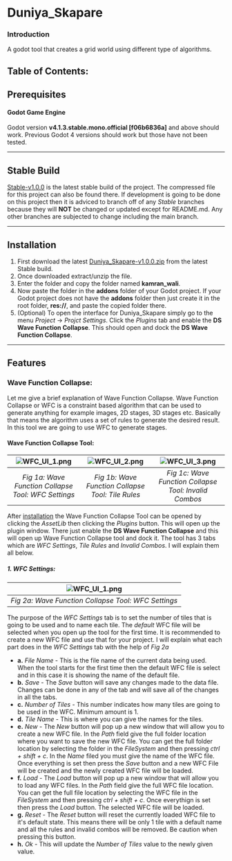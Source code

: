 # Duniya_Skapare

### Introduction
A godot tool that creates a grid world using different type of algorithms.

## Table of Contents:

## Prerequisites
#### Godot Game Engine
Godot version **v4.1.3.stable.mono.official [f06b6836a]** and above should work. Previous Godot 4 versions should work but those have not been tested.
***
## Stable Build
[Stable-v1.0.0](https://github.com/deadlykam/Duniya_Skapare/tree/Stable-v1.0.0) is the latest stable build of the project. The compressed file for this project can also be found there. If development is going to be done on this project then it is adviced to branch off of any _Stable_ branches because they will **NOT** be changed or updated except for README.md. Any other branches are subjected to change including the main branch.
***
## Installation
1. First download the latest [Duniya_Skapare-v1.0.0.zip](https://github.com/deadlykam/Duniya_Skapare/releases/tag/v1.0.0) from the latest Stable build.
2. Once downloaded extract/unzip the file.
3. Enter the folder and copy the folder named **kamran_wali**.
4. Now paste the folder in the **addons** folder of your Godot project. If your Godot project does not have the **addons** folder then just create it in the root folder, **res://**, and paste the copied folder there.
5. (Optional) To open the interface for Duniya_Skapare simply go to the menu _Project_ -> _Projct Settings_. Click the _Plugins_ tab and enable the **DS Wave Function Collapse**. This should open and dock the **DS Wave Function Collapse**.
***
## Features
### Wave Function Collapse:
Let me give a brief explanation of Wave Function Collapse. Wave Function Collapse or WFC is a constraint based algorithm that can be used to generate anything for example images, 2D stages, 3D stages etc. Basically that means the algorithm uses a set of rules to generate the desired result. In this tool we are going to use WFC to generate stages.
#### Wave Function Collapse Tool:
| ![WFC_UI_1.png](https://imgur.com/fkUBzdn.png) | ![WFC_UI_2.png](https://imgur.com/ybsQrBB.png) | ![WFC_UI_3.png](https://imgur.com/z9fg8P7.png) |
|:--:|:--:|:--:| 
| *Fig 1a: Wave Function Collapse Tool: WFC Settings* | *Fig 1b: Wave Function Collapse Tool: Tile Rules* | *Fig 1c: Wave Function Collapse Tool: Invalid Combos* |

After [installation](#installation) the Wave Function Collapse Tool can be opened by clicking the _AssetLib_ then clicking the _Plugins_ button. This will open up the plugin window. There just enable the **DS Wave Function Collapse** and this will open up Wave Function Collapse tool and dock it. The tool has 3 tabs which are _WFC Settings_, _Tile Rules_ and _Invalid Combos_. I will explain them all below.
##### 1. WFC Settings:
| ![WFC_UI_1.png](https://imgur.com/G8Z0SmK.png) | 
|:--:| 
| *Fig 2a: Wave Function Collapse Tool: WFC Settings* |

The purpose of the _WFC Settings_ tab is to set the number of tiles that is going to be used and to name each tile. The _default_ WFC file will be selected when you open up the tool for the first time. It is recommended to create a new WFC file and use that for your project. I will explain what each part does in the _WFC Settings_ tab with the help of _Fig 2a_

- **a.** _File Name_ - This is the file name of the current data being used. When the tool starts for the first time then the default WFC file is select and in this case it is showing the name of the default file.
- **b.** _Save_ - The _Save_ button will save any changes made to the data file. Changes can be done in any of the tab and will save all of the changes in all the tabs.
- **c.** _Number of Tiles_ - This number indicates how many tiles are going to be used in the WFC. Minimum amount is 1.
- **d.** _Tile Name_ - This is where you can give the names for the tiles.
- **e.** _New_ - The _New_ button will pop up a new window that will allow you to create a new WFC file. In the _Path_ field give the full folder location where you want to save the new WFC file. You can get the full folder location by selecting the folder in the _FileSystem_ and then pressing _ctrl + shift + c_. In the _Name_ filed you must give the name of the WFC file. Once everything is set then press the _Save_ button and a new WFC File will be created and the newly created WFC file will be loaded.
- **f.** _Load_ - The _Load_ button will pop up a new window that will allow you to load any WFC files. In the _Path_ field give the full WFC file location. You can get the full file location by selecting the WFC file in the _FileSystem_ and then pressing _ctrl + shift + c_. Once everythign is set then press the _Load_ button. The selected WFC file will be loaded.
- **g.** _Reset_ - The _Reset_ button will reset the currently loaded WFC file to it's default state. This means there will be only 1 tile with a default name and all the rules and invalid combos will be removed. Be caution when pressing this button.
- **h.** _Ok_ - This will update the _Number of Tiles_ value to the newly given value.

